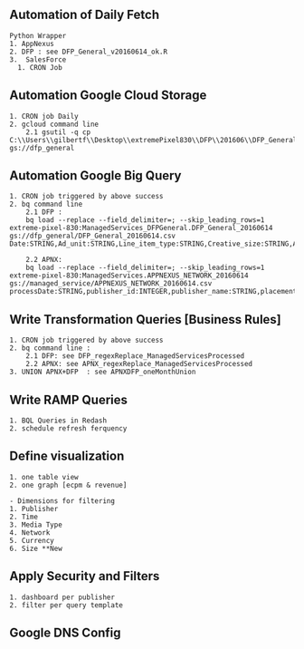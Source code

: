  Automation of Daily Fetch 
---

	Python Wrapper 
	1. AppNexus
	2. DFP : see DFP_General_v20160614_ok.R
	3.  SalesForce 
	  1. CRON Job


Automation Google Cloud Storage
---
	1. CRON job Daily  
	2. gcloud command line 
		2.1 gsutil -q cp C:\\Users\\gilbertf\\Desktop\\extremePixel830\\DFP\\201606\\DFP_General_20160614.csv  gs://dfp_general	
Automation Google Big Query 
---
	1. CRON job triggered by above success
	2. bq command line 
		2.1 DFP :
		bq load --replace --field_delimiter=; --skip_leading_rows=1 extreme-pixel-830:ManagedServices_DFPGeneral.DFP_General_20160614 gs://dfp_general/DFP_General_20160614.csv Date:STRING,Ad_unit:STRING,Line_item_type:STRING,Creative_size:STRING,Advertiser:STRING,Order:STRING,Salesperson:STRING,Line_item:STRING,Ad_unit_ID:INTEGER,Advertiser_ID:INTEGER,Order_ID:STRING,Salesperson_ID:INTEGER,Line_item_ID:STRING,Order_start_date:STRING,Order_end_date:STRING,Order_PO_number:STRING,Agency:STRING,Trafficker:STRING,Secondary_traffickers:STRING,Delivery_pacing:STRING,Frequency_cap:STRING,Line_item_start_date:STRING,Line_item_end_date:STRING,Cost_type:STRING,Rate_CA:STRING,Goal_quantity:STRING,Line_item_lifetime_impressions:STRING,Line_item_lifetime_clicks:STRING,Line_item_priority:STRING,Contracted_quantity:STRING,Discount:STRING,Booked_revenue_exclude_CPD_CA:STRING,Name_Comments:STRING,Audience_Segment:STRING,Total_impressions:INTEGER,Total_clicks:INTEGER,Total_CPM_and_CPC_revenue_CA:STRING,Delivery_indicator:STRING,Total_Active_View_eligible_impressions:INTEGER,Total_Active_View_viewable_impressions:INTEGER,Ad_server_CPD_revenue_CA:STRING

		2.2 APNX:
		bq load --replace --field_delimiter=; --skip_leading_rows=1 extreme-pixel-830:ManagedServices.APPNEXUS_NETWORK_20160614 gs://managed_service/APPNEXUS_NETWORK_20160614.csv processDate:STRING,publisher_id:INTEGER,publisher_name:STRING,placement_id:INTEGER,placement_name:STRING,site_id:INTEGER,site_name:STRING,size:STRING,buyer_member_id:INTEGER,buyer_member_name:STRING,seller_member_id:INTEGER,seller_member_name:STRING,advertiser_id:INTEGER,advertiser_name:STRING,line_item_id:INTEGER,line_item_name:STRING,campaign_id:INTEGER,campaign_name:STRING,bid_type:STRING,advertiser_currency:STRING,publisher_currency:STRING,imp_type:STRING,campaign_priority:STRING,media_type:STRING,line_item_type:STRING,payment_type:STRING,revenue_type:STRING,pub_rule_id:INTEGER,pub_rule_name:STRING,imps:INTEGER,clicks:INTEGER,total_convs:INTEGER,revenue:FLOAT

Write Transformation Queries [Business Rules] 
---
	1. CRON job triggered by above success
	2. bq command line : 
		2.1 DFP: see DFP_regexReplace_ManagedServicesProcessed
		2.2 APNX: see APNX_regexReplace_ManagedServicesProcessed
	3. UNION APNX+DFP  : see APNXDFP_oneMonthUnion

Write RAMP Queries
---
	1. BQL Queries in Redash 
	2. schedule refresh ferquency 

Define visualization 
---
	1. one table view 
	2. one graph [ecpm & revenue]

	- Dimensions for filtering 
	1. Publisher 
	2. Time 
	3. Media Type 
	4. Network 
	5. Currency 
	6. Size **New 

Apply Security and Filters 
---
	1. dashboard per publisher 
	2. filter per query template 

Google DNS Config 
---


